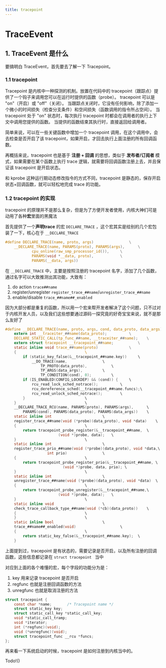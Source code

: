 ```yaml
---
title: tracepoint
---
```




# TraceEvent





## 1. TraceEvent 是什么



要搞明白 TraceEvent，首先要去了解一下 Tracepoint。



### 1.1 tracepoint 

Tracepoint 是内核中一种探测的机制。放置在代码中的 tracepoint（跟踪点）提供了一个钩子来调用您可以在运行时提供的函数（probe）。 tracepoint 可以是 "on"（开启）或 "off"（关闭）。 当跟踪点关闭时，它没有任何影响，除了添加一个微小的时间损失（检查分支条件）和空间损失（函数调用的指令所占空间）。 当 tracepoint 处于 "on" 状态时，每次执行 tracepoint 时都会在调用者的执行上下文中调用您提供的函数。 当提供的函数结束其执行时，直接返回给调用者。



简单来说，可以在一些关键函数中增加一个 tracepoint 调用，在这个调用中，会去检查是否开启了该 tracepoint，如果开启，才回去执行上面注册的所有回调函数。



再概括来说，tracepoint 也是基于 **注册 + 回调** 的思想，类似于 **发布者/订阅者** 模式，如果需要在某个函数上执行 trace 逻辑，就需要将回调函数注册上去，并且保证该 tracepoint 是开启状态。

和 kprobe 这种运行期动态修改指令的方式不同，tracepoint 是静态的，保存开启状态+回调函数，就可以轻松地完成 trace 的功能。



### 1.2 tracepoint 的实现



tracepoint 的原理并不是那么复杂，但是为了方便开发者使用，内核大神们可是动用了各种**宏**里面的黑魔法



首先提供了一个**声明trace**  的宏 `DECLARE_TRACE` ，这个宏其实是给别的几个宏包装了一下，核心在于 `__DECLARE_TRACE`

```c
#define DECLARE_TRACE(name, proto, args)				\
	__DECLARE_TRACE(name, PARAMS(proto), PARAMS(args),		\
			cpu_online(raw_smp_processor_id()),		\
			PARAMS(void *__data, proto),			\
			PARAMS(__data, args))
```



在 `__DECLARE_TRACE` 中，主要是按照注册的 tracepoint 名字，添加了几个函数，通过名字可以大致推测出其功能，大致有：

1. do action                        `trace##name`
2. register/unregister       `register_trace_##name`/`unregister_trace_##name`
3. enable/disable              `trace_##name##_enabled`



因为大部分都是重复的函数，所以用一个宏来帮开发者解决了这个问题，只不过对于内核开发人员，以及我们这些想要通过源码一探究竟的好奇宝宝来说，就不是那么友好了

```c
#define __DECLARE_TRACE(name, proto, args, cond, data_proto, data_args) \
	extern int __traceiter_##name(data_proto);			\
	DECLARE_STATIC_CALL(tp_func_##name, __traceiter_##name);	\
	extern struct tracepoint __tracepoint_##name;			\
	static inline void trace_##name(proto)				\
	{								\	
		if (static_key_false(&__tracepoint_##name.key))		\
			__DO_TRACE(name,				\
				TP_PROTO(data_proto),			\
				TP_ARGS(data_args),			\
				TP_CONDITION(cond), 0);			\
		if (IS_ENABLED(CONFIG_LOCKDEP) && (cond)) {		\
			rcu_read_lock_sched_notrace();			\
			rcu_dereference_sched(__tracepoint_##name.funcs);\
			rcu_read_unlock_sched_notrace();		\
		}							\
	}								\
	__DECLARE_TRACE_RCU(name, PARAMS(proto), PARAMS(args),		\
		PARAMS(cond), PARAMS(data_proto), PARAMS(data_args))	\
	static inline int						\
	register_trace_##name(void (*probe)(data_proto), void *data)	\
	{								\
		return tracepoint_probe_register(&__tracepoint_##name,	\
						(void *)probe, data);	\
	}								\
	static inline int						\
	register_trace_prio_##name(void (*probe)(data_proto), void *data,\
				   int prio)				\
	{								\
		return tracepoint_probe_register_prio(&__tracepoint_##name, \
					      (void *)probe, data, prio); \
	}								\
	static inline int						\
	unregister_trace_##name(void (*probe)(data_proto), void *data)	\
	{								\
		return tracepoint_probe_unregister(&__tracepoint_##name,\
						(void *)probe, data);	\
	}								\
	static inline void						\
	check_trace_callback_type_##name(void (*cb)(data_proto))	\
	{								\
	}								\
	static inline bool						\
	trace_##name##_enabled(void)					\
	{								\
		return static_key_false(&__tracepoint_##name.key);	\
	}
```



上面提到过，tracepoint 是有状态的，需要记录是否开启，以及所有注册的回调函数，这些信息都记录在 `struct tracepoint ` 当中

对应到上面的各个难懂的宏，每个字段的功能分为是：

1. key 用来记录 tracepoint 是否开启
2. regfunc 也就是注册回调函数的方法
3. unregfunc 也就是取消注册的方法

```c
struct tracepoint {
	const char *name;		/* Tracepoint name */
	struct static_key key;
	struct static_call_key *static_call_key;
	void *static_call_tramp;
	void *iterator;
	int (*regfunc)(void);
	void (*unregfunc)(void);
	struct tracepoint_func __rcu *funcs;
};
```



再来看一下系统启动的时候，tracepoint 是如何注册到内核当中的。



Todo!()

